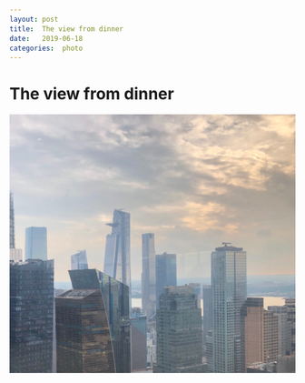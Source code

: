 ```yaml
---
layout: post
title:  The view from dinner 
date:   2019-06-18 
categories:  photo 
---
```


# The view from dinner


![](/images/IMG_1744.JPG)

